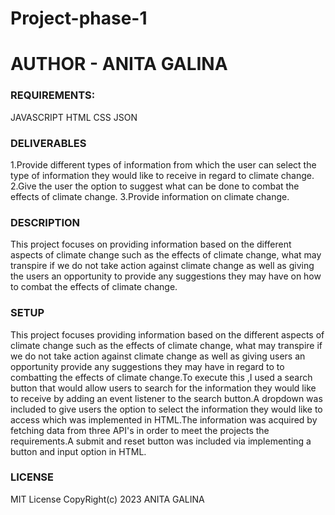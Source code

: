 # Project-phase-1


# AUTHOR - ANITA GALINA


### REQUIREMENTS:
JAVASCRIPT
HTML
CSS
JSON



### DELIVERABLES
1.Provide different types of information from which the user can select  the type of information they would like to receive in regard to climate change.
2.Give the user the option to suggest  what can be done to combat the effects of climate change.
3.Provide information on climate change.

### DESCRIPTION
This project focuses  on providing  information based on the different aspects of climate change such as the effects of climate change, what may transpire if we do not take action against climate change as well as giving the users an opportunity to provide any suggestions they may have on how to combat the effects of climate change.

### SETUP
This project focuses providing information based on the different aspects of climate change such as the effects of climate change, what may transpire if we do not take action against climate change as well as giving  users an opportunity  provide any suggestions they may have in regard to  to combatting  the effects of climate change.To execute this ,I used a search button that would allow users to search for the information they would like to receive by adding  an event listener to the search button.A dropdown was included to give users the option to select the information they would like to access which was implemented in HTML.The information was acquired by fetching data from three API's in order to meet the projects the requirements.A submit and reset button was included via implementing a button and input option in HTML.


### LICENSE
MIT License CopyRight(c) 2023 ANITA GALINA